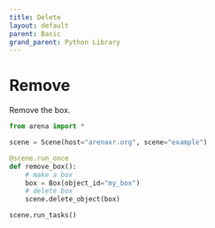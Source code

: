 ```yaml
---
title: Delete
layout: default
parent: Basic
grand_parent: Python Library
---
```


# Remove

Remove the box.

```python
from arena import *

scene = Scene(host="arenaxr.org", scene="example")

@scene.run_once
def remove_box():
    # make a box
    box = Box(object_id="my_box")
    # delete box
    scene.delete_object(box)

scene.run_tasks()
```
